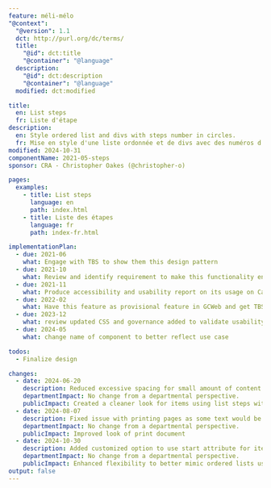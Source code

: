 ```yaml
---
feature: méli-mélo
"@context":
  "@version": 1.1
  dct: http://purl.org/dc/terms/
  title:
    "@id": dct:title
    "@container": "@language"
  description:
    "@id": dct:description
    "@container": "@language"
  modified: dct:modified

title:
  en: List steps
  fr: Liste d'étape
description:
  en: Style ordered list and divs with steps number in circles.
  fr: Mise en style d'une liste ordonnée et de divs avec des numéros d'étape dans un cercle
modified: 2024-10-31
componentName: 2021-05-steps
sponsor: CRA - Christopher Oakes (@christopher-o)

pages:
  examples:
    - title: List steps
      language: en
      path: index.html
    - title: Liste des étapes
      language: fr
      path: index-fr.html

implementationPlan:
  - due: 2021-06
    what: Engage with TBS to show them this design pattern
  - due: 2021-10
    what: Review and identify requirement to make this functionality enterprise ready
  - due: 2021-11
    what: Produce accessibility and usability report on its usage on Canada.ca
  - due: 2022-02
    what: Have this feature as provisional feature in GCWeb and get TBS to publish guidance on how to use it.
  - due: 2023-12
    what: review updated CSS and governance added to validate usability toward stable
  - due: 2024-05
    what: change name of component to better reflect use case

todos:
  - Finalize design

changes:
  - date: 2024-06-20
    description: Reduced excessive spacing for small amount of content. Removed background color for default list steps number (except in striped mode) as was not showing up properly in high contrast mode. Updated governance towards stabilization.
    departmentImpact: No change from a departmental perspective.
    publicImpact: Created a cleaner look for items using list steps with a smaller amount of content. Made the numbers more visible for edge case scenarios of print and high contrast.
  - date: 2024-08-07
    description: Fixed issue with printing pages as some text would be cut off
    departmentImpact: No change from a departmental perspective.
    publicImpact: Improved look of print document
  - date: 2024-10-30
    description: Added customized option to use start attribute for items 2 to 10
    departmentImpact: No change from a departmental perspective.
    publicImpact: Enhanced flexibility to better mimic ordered lists using HTML
output: false
---
```

